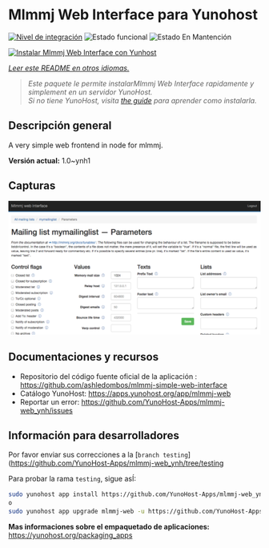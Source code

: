 <!--
Este archivo README esta generado automaticamente<https://github.com/YunoHost/apps/tree/master/tools/readme_generator>
No se debe editar a mano.
-->

# Mlmmj Web Interface para Yunohost

[![Nivel de integración](https://dash.yunohost.org/integration/mlmmj-web.svg)](https://ci-apps.yunohost.org/ci/apps/mlmmj-web/) ![Estado funcional](https://ci-apps.yunohost.org/ci/badges/mlmmj-web.status.svg) ![Estado En Mantención](https://ci-apps.yunohost.org/ci/badges/mlmmj-web.maintain.svg)

[![Instalar Mlmmj Web Interface con Yunhost](https://install-app.yunohost.org/install-with-yunohost.svg)](https://install-app.yunohost.org/?app=mlmmj-web)

*[Leer este README en otros idiomas.](./ALL_README.md)*

> *Este paquete le permite instalarMlmmj Web Interface rapidamente y simplement en un servidor YunoHost.*  
> *Si no tiene YunoHost, visita [the guide](https://yunohost.org/install) para aprender como instalarla.*

## Descripción general

A very simple web frontend in node for mlmmj.

**Versión actual:** 1.0~ynh1

## Capturas

![Captura de Mlmmj Web Interface](./doc/screenshots/screenshot.png)

## Documentaciones y recursos

- Repositorio del código fuente oficial de la aplicación : <https://github.com/ashledombos/mlmmj-simple-web-interface>
- Catálogo YunoHost: <https://apps.yunohost.org/app/mlmmj-web>
- Reportar un error: <https://github.com/YunoHost-Apps/mlmmj-web_ynh/issues>

## Información para desarrolladores

Por favor enviar sus correcciones a la [`branch testing`](https://github.com/YunoHost-Apps/mlmmj-web_ynh/tree/testing

Para probar la rama `testing`, sigue asÍ:

```bash
sudo yunohost app install https://github.com/YunoHost-Apps/mlmmj-web_ynh/tree/testing --debug
o
sudo yunohost app upgrade mlmmj-web -u https://github.com/YunoHost-Apps/mlmmj-web_ynh/tree/testing --debug
```

**Mas informaciones sobre el empaquetado de aplicaciones:** <https://yunohost.org/packaging_apps>
